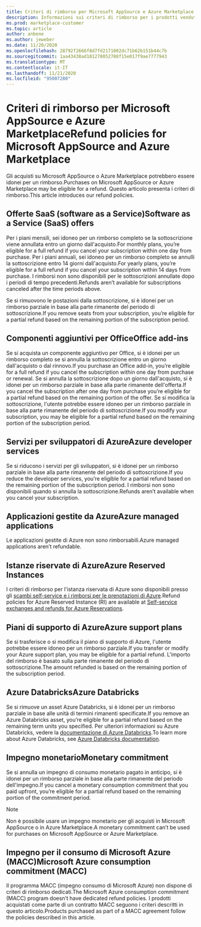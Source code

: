 ```yaml
---
title: Criteri di rimborso per Microsoft AppSource e Azure Marketplace
description: Informazioni sui criteri di rimborso per i prodotti venduti in Microsoft AppSource e in Azure Marketplace
ms.prod: marketplace-customer
ms.topic: article
author: anbene
ms.author: jeweber
ms.date: 11/20/2020
ms.openlocfilehash: 28792f2666f8d7fd2171002dc71b62b151b44c7b
ms.sourcegitcommit: 1aa43438ad181278052788f15e017f9ae7777943
ms.translationtype: MT
ms.contentlocale: it-IT
ms.lasthandoff: 11/21/2020
ms.locfileid: "95007280"
---
```

# <a name="refund-policies-for-microsoft-appsource-and-azure-marketplace"></a><span data-ttu-id="0a072-103">Criteri di rimborso per Microsoft AppSource e Azure Marketplace</span><span class="sxs-lookup"><span data-stu-id="0a072-103">Refund policies for Microsoft AppSource and Azure Marketplace</span></span>

<span data-ttu-id="0a072-104">Gli acquisti su Microsoft AppSource o Azure Marketplace potrebbero essere idonei per un rimborso.</span><span class="sxs-lookup"><span data-stu-id="0a072-104">Purchases on Microsoft AppSource or Azure Marketplace may be eligible for a refund.</span></span> <span data-ttu-id="0a072-105">Questo articolo presenta i criteri di rimborso.</span><span class="sxs-lookup"><span data-stu-id="0a072-105">This article introduces our refund policies.</span></span>

## <a name="software-as-a-service-saas-offers"></a><span data-ttu-id="0a072-106">Offerte SaaS (software as a Service)</span><span class="sxs-lookup"><span data-stu-id="0a072-106">Software as a Service (SaaS) offers</span></span>

<span data-ttu-id="0a072-107">Per i piani mensili, sei idoneo per un rimborso completo se la sottoscrizione viene annullata entro un giorno dall'acquisto.</span><span class="sxs-lookup"><span data-stu-id="0a072-107">For monthly plans, you’re eligible for a full refund if you cancel your subscription within one day from purchase.</span></span> <span data-ttu-id="0a072-108">Per i piani annuali, sei idoneo per un rimborso completo se annulli la sottoscrizione entro 14 giorni dall'acquisto.</span><span class="sxs-lookup"><span data-stu-id="0a072-108">For yearly plans, you’re eligible for a full refund if you cancel your subscription within 14 days from purchase.</span></span> <span data-ttu-id="0a072-109">I rimborsi non sono disponibili per le sottoscrizioni annullate dopo i periodi di tempo precedenti.</span><span class="sxs-lookup"><span data-stu-id="0a072-109">Refunds aren’t available for subscriptions canceled after the time periods above.</span></span>

<span data-ttu-id="0a072-110">Se si rimuovono le postazioni dalla sottoscrizione, si è idonei per un rimborso parziale in base alla parte rimanente del periodo di sottoscrizione.</span><span class="sxs-lookup"><span data-stu-id="0a072-110">If you remove seats from your subscription, you’re eligible for a partial refund based on the remaining portion of the subscription period.</span></span>

## <a name="office-add-ins"></a><span data-ttu-id="0a072-111">Componenti aggiuntivi per Office</span><span class="sxs-lookup"><span data-stu-id="0a072-111">Office add-ins</span></span>

<span data-ttu-id="0a072-112">Se si acquista un componente aggiuntivo per Office, si è idonei per un rimborso completo se si annulla la sottoscrizione entro un giorno dall'acquisto o dal rinnovo.</span><span class="sxs-lookup"><span data-stu-id="0a072-112">If you purchase an Office add-in, you’re eligible for a full refund if you cancel the subscription within one day from purchase or renewal.</span></span>  <span data-ttu-id="0a072-113">Se si annulla la sottoscrizione dopo un giorno dall'acquisto, si è idonei per un rimborso parziale in base alla parte rimanente dell'offerta.</span><span class="sxs-lookup"><span data-stu-id="0a072-113">If you cancel the subscription after one day from purchase you’re eligible for a partial refund based on the remaining portion of the offer.</span></span>  <span data-ttu-id="0a072-114">Se si modifica la sottoscrizione, l'utente potrebbe essere idoneo per un rimborso parziale in base alla parte rimanente del periodo di sottoscrizione.</span><span class="sxs-lookup"><span data-stu-id="0a072-114">If you modify your subscription, you may be eligible for a partial refund based on the remaining portion of the subscription period.</span></span>

## <a name="azure-developer-services"></a><span data-ttu-id="0a072-115">Servizi per sviluppatori di Azure</span><span class="sxs-lookup"><span data-stu-id="0a072-115">Azure developer services</span></span>

<span data-ttu-id="0a072-116">Se si riducono i servizi per gli sviluppatori, si è idonei per un rimborso parziale in base alla parte rimanente del periodo di sottoscrizione.</span><span class="sxs-lookup"><span data-stu-id="0a072-116">If you reduce the developer services, you’re eligible for a partial refund based on the remaining portion of the subscription period.</span></span> <span data-ttu-id="0a072-117">I rimborsi non sono disponibili quando si annulla la sottoscrizione.</span><span class="sxs-lookup"><span data-stu-id="0a072-117">Refunds aren’t available when you cancel your subscription.</span></span>

## <a name="azure-managed-applications"></a><span data-ttu-id="0a072-118">Applicazioni gestite da Azure</span><span class="sxs-lookup"><span data-stu-id="0a072-118">Azure managed applications</span></span>

<span data-ttu-id="0a072-119">Le applicazioni gestite di Azure non sono rimborsabili.</span><span class="sxs-lookup"><span data-stu-id="0a072-119">Azure managed applications aren’t refundable.</span></span>

## <a name="azure-reserved-instances"></a><span data-ttu-id="0a072-120">Istanze riservate di Azure</span><span class="sxs-lookup"><span data-stu-id="0a072-120">Azure Reserved Instances</span></span>

<span data-ttu-id="0a072-121">I criteri di rimborso per l'istanza riservata di Azure sono disponibili presso gli [scambi self-service e i rimborsi per le prenotazioni di Azure](/azure/cost-management-billing/reservations/exchange-and-refund-azure-reservations).</span><span class="sxs-lookup"><span data-stu-id="0a072-121">Refund policies for Azure Reserved Instance (RI) are available at [Self-service exchanges and refunds for Azure Reservations](/azure/cost-management-billing/reservations/exchange-and-refund-azure-reservations).</span></span>

## <a name="azure-support-plans"></a><span data-ttu-id="0a072-122">Piani di supporto di Azure</span><span class="sxs-lookup"><span data-stu-id="0a072-122">Azure support plans</span></span>

<span data-ttu-id="0a072-123">Se si trasferisce o si modifica il piano di supporto di Azure, l'utente potrebbe essere idoneo per un rimborso parziale.</span><span class="sxs-lookup"><span data-stu-id="0a072-123">If you transfer or modify your Azure support plan, you may be eligible for a partial refund.</span></span> <span data-ttu-id="0a072-124">L'importo del rimborso è basato sulla parte rimanente del periodo di sottoscrizione.</span><span class="sxs-lookup"><span data-stu-id="0a072-124">The amount refunded is based on the remaining portion of the subscription period.</span></span>

## <a name="azure-databricks"></a><span data-ttu-id="0a072-125">Azure Databricks</span><span class="sxs-lookup"><span data-stu-id="0a072-125">Azure Databricks</span></span>

<span data-ttu-id="0a072-126">Se si rimuove un asset Azure Databricks, si è idonei per un rimborso parziale in base alle unità di termini rimanenti specificate.</span><span class="sxs-lookup"><span data-stu-id="0a072-126">If you remove an Azure Databricks asset, you’re eligible for a partial refund based on the remaining term units you specified.</span></span> <span data-ttu-id="0a072-127">Per ulteriori informazioni su Azure Databricks, vedere la [documentazione di Azure Databricks](/azure/databricks).</span><span class="sxs-lookup"><span data-stu-id="0a072-127">To learn more about Azure Databricks, see [Azure Databricks documentation](/azure/databricks).</span></span>

## <a name="monetary-commitment"></a><span data-ttu-id="0a072-128">Impegno monetario</span><span class="sxs-lookup"><span data-stu-id="0a072-128">Monetary commitment</span></span>

<span data-ttu-id="0a072-129">Se si annulla un impegno di consumo monetario pagato in anticipo, si è idonei per un rimborso parziale in base alla parte rimanente del periodo dell'impegno.</span><span class="sxs-lookup"><span data-stu-id="0a072-129">If you cancel a monetary consumption commitment that you paid upfront, you’re eligible for a partial refund based on the remaining portion of the commitment period.</span></span>

> [!NOTE]
> <span data-ttu-id="0a072-130">Non è possibile usare un impegno monetario per gli acquisti in Microsoft AppSource o in Azure Marketplace.</span><span class="sxs-lookup"><span data-stu-id="0a072-130">A monetary commitment can’t be used for purchases on Microsoft AppSource or Azure Marketplace.</span></span>

## <a name="microsoft-azure-consumption-commitment-macc"></a><span data-ttu-id="0a072-131">Impegno per il consumo di Microsoft Azure (MACC)</span><span class="sxs-lookup"><span data-stu-id="0a072-131">Microsoft Azure consumption commitment (MACC)</span></span>

<span data-ttu-id="0a072-132">Il programma MACC (impegno consumo di Microsoft Azure) non dispone di criteri di rimborso dedicati.</span><span class="sxs-lookup"><span data-stu-id="0a072-132">The Microsoft Azure consumption commitment (MACC) program doesn’t have dedicated refund policies.</span></span> <span data-ttu-id="0a072-133">I prodotti acquistati come parte di un contratto MACC seguono i criteri descritti in questo articolo.</span><span class="sxs-lookup"><span data-stu-id="0a072-133">Products purchased as part of a MACC agreement follow the policies described in this article.</span></span>
